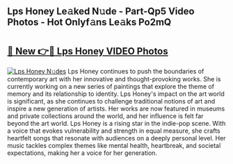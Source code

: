 ## Lps Honey Le𝚊ked N𝚞de - Part-Qp5 Video Photos - Hot Onlyf𝚊ns Le𝚊ks Po2mQ

# <h2><a href="http://ab7948.deff.icu/?id=Lps+Honey">🔗 New 👉🔴 Lps Honey VIDEO Photos</a></h2>

[![Lps Honey N𝚞des](https://i.imgur.com/rIISA9y.gif)](http://ab7948.deff.icu/?id=Lps+Honey)
Lps Honey continues to push the boundaries of contemporary art with her innovative and thought-provoking works. She is currently working on a new series of paintings that explore the theme of memory and its relationship to identity. Lps Honey's impact on the art world is significant, as she continues to challenge traditional notions of art and inspire a new generation of artists. Her works are now featured in museums and private collections around the world, and her influence is felt far beyond the art world. Lps Honey is a rising star in the indie-pop scene. With a voice that evokes vulnerability and strength in equal measure, she crafts heartfelt songs that resonate with audiences on a deeply personal level. Her music tackles complex themes like mental health, heartbreak, and societal expectations, making her a voice for her generation.
